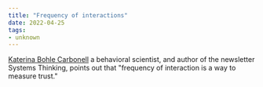 ```yaml
---
title: "Frequency of interactions"
date: 2022-04-25
tags:
- unknown
---
```


[Katerina Bohle Carbonell](https://netnigma.io/author/katerina/) a behavioral scientist, and author of the newsletter Systems Thinking, points out that "frequency of interaction is a way to measure trust."

